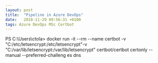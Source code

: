 ```yaml
---
layout: post
title:  "Pipeline in Azure DevOps"
date:   2018-11-29 09:56:31 +0100
tags: Azure DevOps MSc Certbot
---
```



PS C:\Users\ctola> docker run -it --rm --name certbot -v "C:/etc/letsencrypt:/etc/letsencrypt"-v "C:/var/lib/letsencrypt:/var/lib/letsencrypt" certbot/certbot certonly --manual --preferred-challeng
es dns

